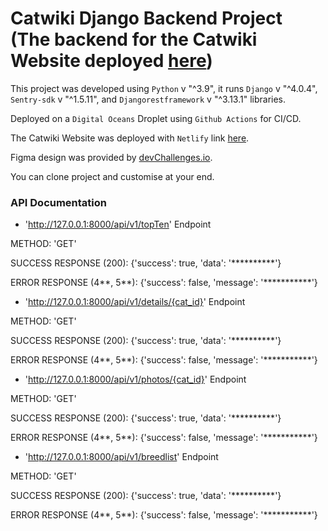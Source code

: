 # Catwiki Django Backend Project (The backend for the Catwiki Website deployed [here](https://catwiki-adeoluwa.netlify.app/))

This project was developed using `Python` v "^3.9", it runs `Django` v "^4.0.4", `Sentry-sdk` v "^1.5.11", and `Djangorestframework` v "^3.13.1" libraries.

Deployed on a `Digital Oceans` Droplet using `Github Actions` for CI/CD.

The Catwiki Website was deployed with `Netlify` link [here](https://catwiki-adeoluwa.netlify.app/).

Figma design was provided by [devChallenges.io](https://devchallenges.io/).

You can clone project and customise at your end.

### API Documentation

- 'http://127.0.0.1:8000/api/v1/topTen' Endpoint

METHOD: 'GET'

SUCCESS RESPONSE (200): {'success': true, 'data': '**********'}

ERROR RESPONSE (4**, 5**): {'success': false, 'message': '***********'}


- 'http://127.0.0.1:8000/api/v1/details/{cat_id}' Endpoint

METHOD: 'GET'

SUCCESS RESPONSE (200): {'success': true, 'data': '**********'}

ERROR RESPONSE (4**, 5**): {'success': false, 'message': '***********'}


- 'http://127.0.0.1:8000/api/v1/photos/{cat_id}' Endpoint

METHOD: 'GET'

SUCCESS RESPONSE (200): {'success': true, 'data': '**********'}

ERROR RESPONSE (4**, 5**): {'success': false, 'message': '***********'}

- 'http://127.0.0.1:8000/api/v1/breedlist' Endpoint

METHOD: 'GET'

SUCCESS RESPONSE (200): {'success': true, 'data': '**********'}

ERROR RESPONSE (4**, 5**): {'success': false, 'message': '***********'}